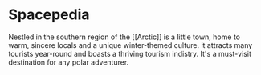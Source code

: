 # Spacepedia
Nestled in the southern region of the [[Arctic]] is a little town, home to warm, sincere locals and a unique winter-themed culture. it attracts many tourists year-round and boasts a thriving tourism indistry. It's a must-visit destination for any polar adventurer.
